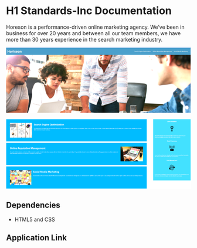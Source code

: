 # H1 Standards-Inc Documentation

Horeson is a performance-driven online marketing agency. We’ve been in business for over 20 years and between all our team members, we have more than 30 years experience in the search marketing industry.

![my screenshot](https://github.com/NickFS/H1-Standards-Inc/blob/master/assets/images/Horiseon-1.PNG)

![my screenshot](https://github.com/NickFS/H1-Standards-Inc/blob/master/assets/images/Horiseon-2.PNG)


## Dependencies
* HTML5 and CSS

## Application Link 



